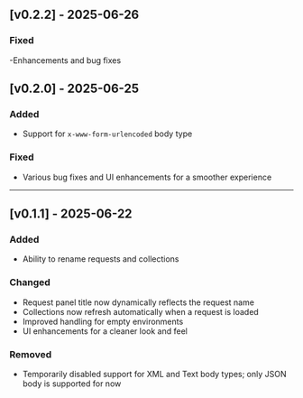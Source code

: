 ## [v0.2.2] - 2025-06-26
### Fixed
-Enhancements and bug fixes

## [v0.2.0] - 2025-06-25
### Added
- Support for `x-www-form-urlencoded` body type

### Fixed
- Various bug fixes and UI enhancements for a smoother experience

---

## [v0.1.1] - 2025-06-22
### Added
- Ability to rename requests and collections

### Changed
- Request panel title now dynamically reflects the request name
- Collections now refresh automatically when a request is loaded
- Improved handling for empty environments
- UI enhancements for a cleaner look and feel

### Removed
- Temporarily disabled support for XML and Text body types; only JSON body is supported for now



